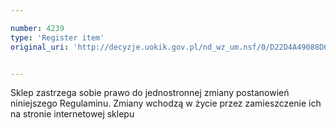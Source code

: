 ```yaml
---

number: 4239
type: 'Register item'
original_uri: 'http://decyzje.uokik.gov.pl/nd_wz_um.nsf/0/D22D4A49088D62D9C1257B11002CF5AB?OpenDocument'


---
```


Sklep zastrzega sobie prawo do jednostronnej zmiany postanowień niniejszego Regulaminu. Zmiany wchodzą w życie przez zamieszczenie ich na stronie internetowej sklepu
